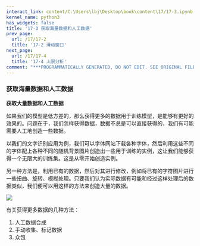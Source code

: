 ```yaml
---
interact_link: content/C:\Users\lbj\Desktop\book\content\17/17-3.ipynb
kernel_name: python3
has_widgets: false
title: '17-3 获取海量数据和人工数据'
prev_page:
  url: /17/17-2
  title: '17-2 滑动窗口'
next_page:
  url: /17/17-4
  title: '17-4 上限分析'
comment: "***PROGRAMMATICALLY GENERATED, DO NOT EDIT. SEE ORIGINAL FILES IN /content***"
---
```


### 获取海量数据和人工数据

**获取大量数据和人工数据**

如果我们的模型是低方差的，那么获得更多的数据用于训练模型，是能够有更好的效果的。问题在于，我们怎样获得数据，数据不总是可以直接获得的，我们有可能需要人工地创造一些数据。 

以我们的文字识别应用为例，我们可以字体网站下载各种字体，然后利用这些不同的字体配上各种不同的随机背景图片创造出一些用于训练的实例，这让我们能够获得一个无限大的训练集。这是从零开始创造实例。 

另一种方法是，利用已有的数据，然后对其进行修改，例如将已有的字符图片进行一些扭曲、旋转、模糊处理。只要我们认为实际数据有可能和经过这样处理后的数据类似，我们便可以用这样的方法来创造大量的数据。 

![](http://imgbed.momodel.cn/5cc1a0b6e3067ce9b6abf768.jpg)

有关获得更多数据的几种方法： 
1. 人工数据合成 
2. 手动收集、标记数据 
3. 众包
